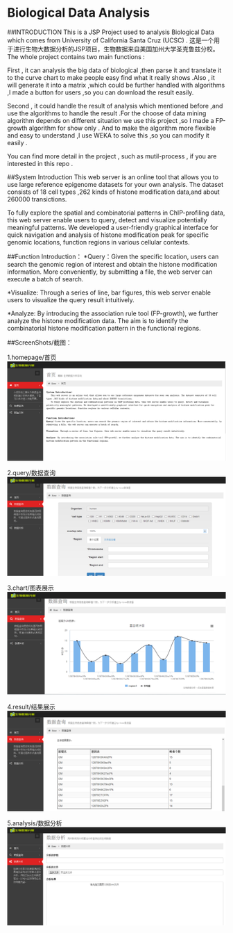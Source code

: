Biological Data Analysis
====
##INTRODUCTION
This is a JSP Project used to analysis Biological Data which comes from University of California Santa Cruz (UCSC) .
这是一个用于进行生物大数据分析的JSP项目，生物数据来自美国加州大学圣克鲁兹分校。
The whole project contains two main functions :

First , it can analysis the big data of biological ,then parse it and translate it to the curve chart to make people easy find what it really shows .Also , it will generate it into a matrix ,which could be further handled with algorithms ,I made a button for users ,so you can download the result easily.

Second , it could handle the result of analysis which mentioned before ,and use the algorithms to handle the result .For the choose of data mining algorithm depends on different situation we use this project ,so I made a FP-growth algorithm for show only . And to make the algorithm more flexible and easy to understand ,I use WEKA to solve this ,so you can modify it easily . 

You can find more detail in the project , such as mutil-process , if you are interested in this repo .

##System Introduction
This web server is an online tool that allows you to use large reference epigenome datasets for your own analysis. The dataset consists of  18 cell types ,262 kinds of histone modification data,and about 260000 transictions.  

To fully explore the spatial and combinatorial patterns in ChIP-profiling data, this web server enable users to query, detect and visualize potentially meaningful patterns. We developed a user-friendly graphical interface for quick navigation and analysis of histone modification peak for specific genomic locations, function regions in various cellular contexts. 

##Function Introduction：
*Query：Given the specific location, users can search the genomic region of interest and obtain the histone modification information. More conveniently, by submitting a file, the web server can execute a batch of search.  
 
*Visualize: Through a series of line, bar figures, this web server enable users to visualize the query result intuitively. 
 
*Analyze:  By introducing the association rule tool (FP-growth), we further analyze the histone modification data. The aim is to identify the combinatorial histone modification pattern in the functional regions.  

##ScreenShots/截图：

1.homepage/首页
![image](https://github.com/daidi/BiologicalDataAnalysis/raw/master/img/homepage.png)

2.query/数据查询
![image](https://github.com/daidi/BiologicalDataAnalysis/raw/master/img/query.png)

3.chart/图表展示
![image](https://github.com/daidi/BiologicalDataAnalysis/raw/master/img/chart.png)

4.result/结果展示
![image](https://github.com/daidi/BiologicalDataAnalysis/raw/master/img/result.png)

5.analysis/数据分析
![image](https://github.com/daidi/BiologicalDataAnalysis/raw/master/img/analysis.png)
